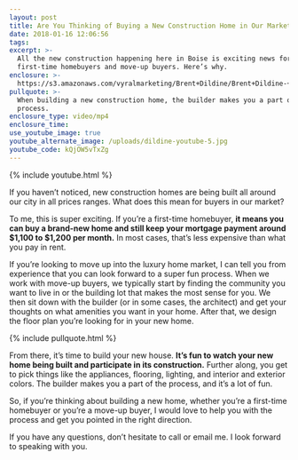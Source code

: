 ```yaml
---
layout: post
title: Are You Thinking of Buying a New Construction Home in Our Market?
date: 2018-01-16 12:06:56
tags:
excerpt: >-
  All the new construction happening here in Boise is exciting news for both
  first-time homebuyers and move-up buyers. Here’s why.
enclosure: >-
  https://s3.amazonaws.com/vyralmarketing/Brent+Dildine/Brent+Dildine-+Are+You+Thinking+of+Buying+a+New+Construction+Home+in+Our+Market%253F.mp4
pullquote: >-
  When building a new construction home, the builder makes you a part of the
  process.
enclosure_type: video/mp4
enclosure_time:
use_youtube_image: true
youtube_alternate_image: /uploads/dildine-youtube-5.jpg
youtube_code: kQjOW5vTxZg
---
```



{% include youtube.html %}

If you haven’t noticed, new construction homes are being built all around our city in all prices ranges. What does this mean for buyers in our market?

To me, this is super exciting. If you’re a first-time homebuyer, **it means you can buy a brand-new home and still keep your mortgage payment around $1,100 to $1,200 per month.** In most cases, that’s less expensive than what you pay in rent.

If you’re looking to move up into the luxury home market, I can tell you from experience that you can look forward to a super fun process. When we work with move-up buyers, we typically start by finding the community you want to live in or the building lot that makes the most sense for you. We then sit down with the builder (or in some cases, the architect) and get your thoughts on what amenities you want in your home. After that, we design the floor plan you’re looking for in your new home.

{% include pullquote.html %}

From there, it’s time to build your new house. **It’s fun to watch your new home being built and participate in its construction.** Further along, you get to pick things like the appliances, flooring, lighting, and interior and exterior colors. The builder makes you a part of the process, and it’s a lot of fun.

So, if you’re thinking about building a new home, whether you’re a first-time homebuyer or you’re a move-up buyer, I would love to help you with the process and get you pointed in the right direction.

If you have any questions, don’t hesitate to call or email me. I look forward to speaking with you.